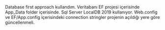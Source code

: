 Database first approach kullandım. Veritabanı EF projesi içerisinde App_Data folder içerisinde. Sql Server LocalDB 2019 kullanıyor. Web.config ve EF/App.config içerisindeki connection stringler projenin açıldığı yere göre güncellenmeli.
